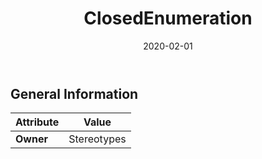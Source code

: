 ﻿---
title: ClosedEnumeration
toc: false
type: specs
date: "2020-02-01"
draft: false
specification: VEC
version: 1.2.0
documentType: "Recommendation"
elementType: Class
classes:
  - ClosedEnumeration
menu_name: vec-1.2.0
---


## General Information

| Attribute               | Value |
|-------------------------|-------|
| **Owner**               | Stereotypes |
